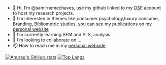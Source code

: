 - 👋 Hi, I’m @samirnemechaves, use my github linked to my [OSF](https://osf.io/ajvd6/) account to host my research projects.
- 👀 I’m interested in themes like,consumer psychology,luxury consume, Branding, Bibliometric studies. you can see my publications on my [personal website](https://samirnemechaves.netlify.app/)
- 🌱 I’m currently learning SEM and PLS, analysis.
- 💞️ I’m looking to collaborate on ...
- 📫 How to reach me in my [personal webside](https://samirnemechaves.netlify.app/)

[![Anurag's GitHub stats](https://github-readme-stats.vercel.app/api?username=samirnemechaves)](https://github.com/anuraghazra/github-readme-stats)
[![Top Langs](https://github-readme-stats.vercel.app/api/top-langs/?username=samirnemechaves)](https://github.com/anuraghazra/github-readme-stats)

<!---
samirnemechaves/samirnemechaves is a ✨ special ✨ repository because its `README.md` (this file) appears on your GitHub profile.
You can click the Preview link to take a look at your changes.
--->
